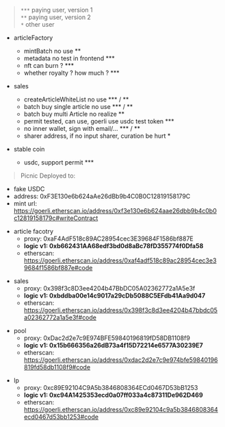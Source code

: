 > `***` paying user, version 1   
`**` paying user, version 2    
`*` other user  

- articleFactory
  - mintBatch no use ** 
  - metadata no test in frontend ***
  - nft can burn ? ***
  - whether royalty ? how much ? ***

- sales
  - createArticleWhiteList no use *** / **
  - batch buy single article no use *** / **
  - batch buy multi Article no realize **
  - permit tested, can use, goerli use usdc test token ***
  - no inner wallet, sign with email/... *** / **
  - sharer address, if no input sharer, curation be hurt *

- stable coin
  - usdc, support permit ***

> Picnic Deployed to: 

- fake USDC
- address: 0xF3E130e6b624aAe26dBb9b4C0B0C12819158179C  
- mint url: https://goerli.etherscan.io/address/0xf3e130e6b624aae26dbb9b4c0b0c12819158179c#writeContract

> 
- article facotry
  - proxy: 0xaF4AdF518c89AC28954cec3E39684F1586bf887E
  - **logic v1: 0xb662431AA68edf3bd0d8aBc78fD355774f0Dfa58**
  - etherscan: https://goerli.etherscan.io/address/0xaf4adf518c89ac28954cec3e39684f1586bf887e#code

> 
- sales 
  - proxy: 0x398f3c8D3ee4204b47BbDC05A02362772a1A5e3f
  - **logic v1: 0xbddba00e14c9017a29cDb5088C5EFdb41Aa9d047**
  - etherscan: https://goerli.etherscan.io/address/0x398f3c8d3ee4204b47bbdc05a02362772a1a5e3f#code

> 
- pool
  - proxy: 0xDac2d2e7c9E974BFE59840196819fD58DB1108f9
  - **logic v1: 0x15b666356a26dB73a4f15D72214e6577A30239E7**
  - etherscan: https://goerli.etherscan.io/address/0xdac2d2e7c9e974bfe59840196819fd58db1108f9#code

> 
- lp
  - proxy: 0xc89E92104C9A5b3846808364ECd0467D53bB1253
  - **logic v1: 0xc94A1425353ecd0a07ff033a4c87311De962D469**
  - etherscan: https://goerli.etherscan.io/address/0xc89e92104c9a5b3846808364ecd0467d53bb1253#code